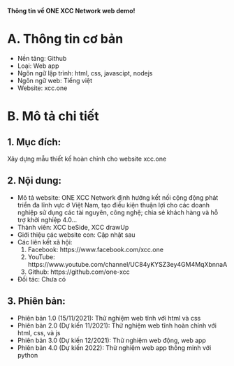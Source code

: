 <strong>Thông tin về ONE XCC Network web demo!</strong>
<h1>A. Thông tin cơ bản</h1>
<ul>
  <li>Nền tảng: Github</li>
  <li>Loại: Web app</li>
  <li>Ngôn ngữ lập trình: html, css, javascipt, nodejs</li>
  <li>Ngôn ngữ web: Tiếng việt</li>
  <li>Website: xcc.one</li>
 </ul>
<h1>B. Mô tả chi tiết</h1>
<h2>1. Mục đích:</h2>
<p>Xây dựng mẫu thiết kế hoàn chỉnh cho website xcc.one</p>
<h2>2. Nội dung:</h2>
<ul>
  <li>Mô tả website: ONE XCC Network định hướng kết nối cộng động phát triển đa lĩnh vực ở Việt Nam, tạo điều kiện thuận lợi cho các doanh nghiệp sử dụng các tài nguyên, công nghệ; chia sẻ khách hàng và hỗ trợ khởi nghiệp 4.0...</li>
  <li>Thành viên: XCC beSide, XCC drawUp</li>
  <li>Giới thiệu các website con: Cập nhật sau</li>
  <li>Các liên kết xã hội:
    <ol>
      <li>Facebook: https://www.facebook.com/xcc.one</li>
      <li>YouTube: https://www.youtube.com/channel/UC84yKYSZ3ey4GM4MqXbnnaA</li>
      <li>Github: https://github.com/one-xcc</li>
    </ol>
  </li>
  <li>Đối tác: Chưa có</li>
</ul>
<h2>3. Phiên bản:</h2>
<ul>
  <li>Phiên bản 1.0 (15/11/2021): Thử nghiệm web tĩnh với html và css</li>
  <li>Phiên bản 2.0 (Dự kiến 11/2021): Thử nghiệm web tĩnh hoàn chỉnh với html, css, và js</li>
  <li>Phiên bản 3.0 (Dự kiến 12/2021): Thử nghiệm web động, web app</li>
  <li>Phiên bản 4.0 (Dự kiến 2022): Thử nghiệm web app thông minh với python</li>
</ul>
